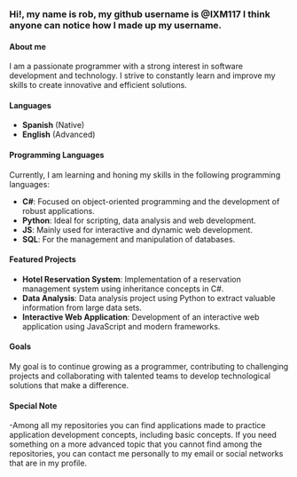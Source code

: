 ### Hi!, my name is rob, my github username is @IXM117 I think anyone can notice how I made up my username.

#### About me
I am a passionate programmer with a strong interest in software development and technology. I strive to constantly learn and improve my skills to create innovative and efficient solutions.

#### Languages
- **Spanish** (Native)
- **English** (Advanced)

#### Programming Languages
Currently, I am learning and honing my skills in the following programming languages:
- **C#**: Focused on object-oriented programming and the development of robust applications.
- **Python**: Ideal for scripting, data analysis and web development.
- **JS**: Mainly used for interactive and dynamic web development.
- **SQL**: For the management and manipulation of databases.

#### Featured Projects
- **Hotel Reservation System**: Implementation of a reservation management system using inheritance concepts in C#.
- **Data Analysis**: Data analysis project using Python to extract valuable information from large data sets.
- **Interactive Web Application**: Development of an interactive web application using JavaScript and modern frameworks.

#### Goals
My goal is to continue growing as a programmer, contributing to challenging projects and collaborating with talented teams to develop technological solutions that make a difference.

#### Special Note
-Among all my repositories you can find applications made to practice application development concepts, including basic concepts. If you need something on a more advanced topic that you 
cannot find among the repositories, you can contact me personally to my email or social networks that are in my profile.
